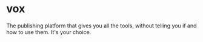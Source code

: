 vox
===

The publishing platform that gives you all the tools, without telling you if and how to use them. It's your choice.
